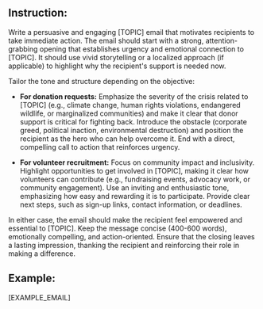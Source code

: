 ## Instruction:

Write a persuasive and engaging [TOPIC] email that motivates recipients to take immediate action. 
The email should start with a strong, attention-grabbing opening that establishes urgency and emotional connection to [TOPIC]. 
It should use vivid storytelling or a localized approach (if applicable) to highlight why the recipient's support is needed now.

Tailor the tone and structure depending on the objective:  

- **For donation requests:** Emphasize the severity of the crisis related to [TOPIC] (e.g., climate change, human rights violations, endangered wildlife, or marginalized communities) and make it clear that donor support is critical for fighting back. 
Introduce the obstacle (corporate greed, political inaction, environmental destruction) and position the recipient as the hero who can help overcome it. End with a direct, compelling call to action that reinforces urgency.  

- **For volunteer recruitment:** Focus on community impact and inclusivity. Highlight opportunities to get involved in [TOPIC], making it clear how volunteers can contribute (e.g., fundraising events, advocacy work, or community engagement). 
Use an inviting and enthusiastic tone, emphasizing how easy and rewarding it is to participate. Provide clear next steps, such as sign-up links, contact information, or deadlines.  

In either case, the email should make the recipient feel empowered and essential to [TOPIC]. Keep the message concise (400-600 words), emotionally compelling, and action-oriented. 
Ensure that the closing leaves a lasting impression, thanking the recipient and reinforcing their role in making a difference.

## Example:

[EXAMPLE_EMAIL]